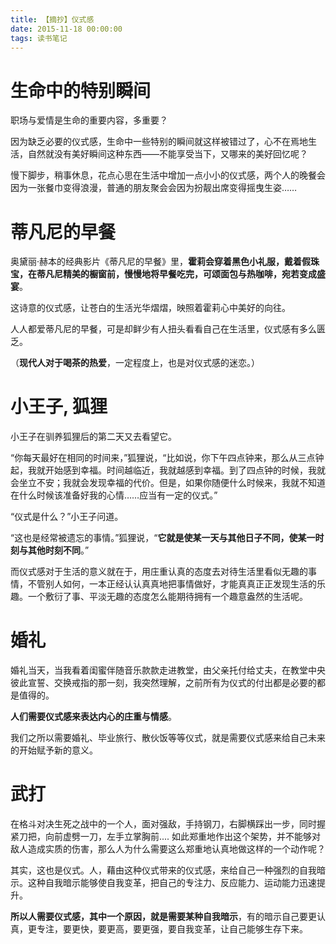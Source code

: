 ```yaml
---
title: 【摘抄】仪式感
date: 2015-11-18 00:00:00
tags: 读书笔记
---
```


# 生命中的特别瞬间

职场与爱情是生命的重要内容，多重要？

因为缺乏必要的仪式感，生命中一些特别的瞬间就这样被错过了，心不在焉地生活，自然就没有美好瞬间这种东西——不能享受当下，又哪来的美好回忆呢？

慢下脚步，稍事休息，花点心思在生活中增加一点小小的仪式感，两个人的晚餐会因为一张餐巾变得浪漫，普通的朋友聚会会因为扮靓出席变得摇曳生姿……

# 蒂凡尼的早餐

奥黛丽·赫本的经典影片《蒂凡尼的早餐》里，__霍莉会穿着黑色小礼服，戴着假珠宝，在蒂凡尼精美的橱窗前，慢慢地将早餐吃完，可颂面包与热咖啡，宛若变成盛宴__。

这诗意的仪式感，让苍白的生活光华熠熠，映照着霍莉心中美好的向往。

人人都爱蒂凡尼的早餐，可是却鲜少有人扭头看看自己在生活里，仪式感有多么匮乏。

（__现代人对于喝茶的热爱__，一定程度上，也是对仪式感的迷恋。）

# 小王子, 狐狸

小王子在驯养狐狸后的第二天又去看望它。

“你每天最好在相同的时间来，”狐狸说，“比如说，你下午四点钟来，那么从三点钟起，我就开始感到幸福。时间越临近，我就越感到幸福。到了四点钟的时候，我就会坐立不安；我就会发现幸福的代价。但是，如果你随便什么时候来，我就不知道在什么时候该准备好我的心情……应当有一定的仪式。”

“仪式是什么？”小王子问道。

“这也是经常被遗忘的事情。”狐狸说，“__它就是使某一天与其他日子不同，使某一时刻与其他时刻不同__。”

而仪式感对于生活的意义就在于，用庄重认真的态度去对待生活里看似无趣的事情，不管别人如何，一本正经认认真真地把事情做好，才能真真正正发现生活的乐趣。一个敷衍了事、平淡无趣的态度怎么能期待拥有一个趣意盎然的生活呢。

# 婚礼

婚礼当天，当我看着闺蜜伴随音乐款款走进教堂，由父亲托付给丈夫，在教堂中央彼此宣誓、交换戒指的那一刻，我突然理解，之前所有为仪式的付出都是必要的都是值得的。

__人们需要仪式感来表达内心的庄重与情感__。

我们之所以需要婚礼、毕业旅行、散伙饭等等仪式，就是需要仪式感来给自己未来的开始赋予新的意义。

# 武打

在格斗对决生死之战中的一个人，面对强敌，手持钢刀，右脚横踩出一步，同时握紧刀把，向前虚劈一刀，左手立掌胸前.... 如此郑重地作出这个架势，并不能够对敌人造成实质的伤害，那么人为什么需要这么郑重地认真地做这样的一个动作呢？

其实，这也是仪式。人，藉由这种仪式带来的仪式感，来给自己一种强烈的自我暗示。这种自我暗示能够使自我变革，把自己的专注力、反应能力、运动能力迅速提升。

__所以人需要仪式感，其中一个原因，就是需要某种自我暗示__，有的暗示自己要更认真，更专注，要更快，要更高，要更强，要自我变革，让自己能够生存下来。
